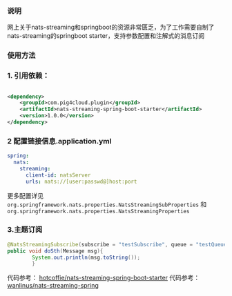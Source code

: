 ### 说明

网上关于nats-streaming和springboot的资源非常匮乏，为了工作需要自制了nats-streaming的springboot starter，支持参数配置和注解式的消息订阅

### 使用方法

### 1. 引用依赖：

```xml

<dependency>
    <groupId>com.pig4cloud.plugin</groupId>
    <artifactId>nats-streaming-spring-boot-starter</artifactId>
    <version>1.0.0</version>
</dependency>
```

### 2 配置链接信息.application.yml

```yaml
spring:
  nats:
    streaming:
      client-id: natsServer
      urls: nats://[user:passwd@]host:port
```

更多配置详见`org.springframework.nats.properties.NatsStreamingSubProperties`
和`org.springframework.nats.properties.NatsStreamingProperties`

### 3.主题订阅

```java
@NatsStreamingSubscribe(subscribe = "testSubscribe", queue = "testQueue")
public void doSth(Message msg){
        System.out.println(msg.toString());
        }
```

代码参考： [hotcoffie/nats-streaming-spring-boot-starter](https://github.com/hotcoffie/nats-streaming-spring-boot-starter)
代码参考： [wanlinus/nats-streaming-spring](https://github.com/wanlinus/nats-streaming-spring)
